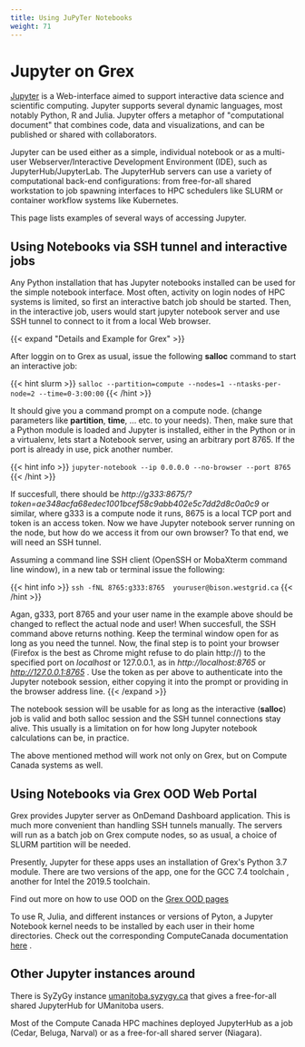 ```yaml
---
title: Using JuPyTer Notebooks
weight: 71
---
```


# Jupyter on Grex

[Jupyter](https://jupyter.org/) is a Web-interface aimed to support interactive data science and scientific computing. Jupyter supports several dynamic languages, most notably Python, R and Julia. Jupyter offers a metaphor of "computational document" that combines code, data and visualizations, and can be published or shared with collaborators.

Jupyter can be used either as a simple, individual notebook or as a multi-user Webserver/Interactive Development Environment (IDE), such as JupyterHub/JupyterLab. The JupyterHub servers can use a variety of computational back-end configurations: from free-for-all shared workstation to job spawning interfaces to HPC schedulers like SLURM or container workflow systems like Kubernetes.

This page lists examples of several ways of accessing Jupyter.

## Using Notebooks via SSH tunnel and interactive jobs

Any Python installation that has Jupyter notebooks installed can be used for the simple notebook interface. 
Most often, activity on login nodes of HPC systems is limited, so first an interactive batch job should be started.
Then, in the interactive job, users would start jupyter notebook server and use SSH tunnel to connect to it from a local Web browser.

{{< expand "Details and Example for Grex" >}}

After loggin on to Grex as usual, issue the following __salloc__ command to start an interactive job:

{{< hint slurm >}}
  ``salloc --partition=compute --nodes=1 --ntasks-per-node=2 --time=0-3:00:00``
{{< /hint >}}

It should give you a command prompt on a compute node. (change parameters like __partition__, __time__, ... etc. to your needs). Then, make sure that a Python module is loaded and Jupyter is installed, either in the Python or in a virtualenv, lets start a Notebook server, using an arbitrary port 8765. If the port is already in use, pick another number.

{{< hint info >}}
 ``jupyter-notebook --ip 0.0.0.0 --no-browser --port 8765``
{{< /hint >}}

If succesfull, there should be _http://g333:8675/?token=ae348acfa68edec1001bcef58c9abb402e5c7dd2d8c0a0c9_ or similar, where g333 is a compute node it runs, 8675 is a local TCP port and token is an access token. Now we have Jupyter notebook server running on the node, but how do we access it from our own browser? To that end, we will need an SSH tunnel.

Assuming a command line SSH client (OpenSSH or MobaXterm command line window), in a new tab or terminal issue the following:

{{< hint info >}}
  ``ssh -fNL 8765:g333:8765  youruser@bison.westgrid.ca``
{{< /hint >}}
  
Agan, g333, port 8765 and your user name in the example above should be changed to reflect the actual node and user!
When succesfull, the SSH command above returns nothing. Keep the terminal window open for as long as you need the tunnel.
Now, the final step is to point your browser (Firefox is the best as Chrome might refuse to do plain http://) to the
specified port on _localhost_ or 127.0.0.1, as in _http://localhost:8765_ or _http://127.0.0.1:8765_ . Use the token as per above to authenticate into the Jupyter notebook session, either copying it into the prompt or providing in the browser address line.
{{< /expand >}}

The notebook session will be usable for as long as the interactive (__salloc__) job is valid and both salloc session and the SSH tunnel connections stay alive. This usually is a limitation on for how long Jupyter notebook calculations can be, in practice.

The above mentioned method will work not only on Grex, but on Compute Canada systems as well.

## Using Notebooks via Grex OOD Web Portal

Grex provides Jupyter server as OnDemand Dashboard application. This is much more convenient than handling SSH tunnels manually. The servers will run as a batch job on Grex compute nodes, so as usual, a choice of SLURM partition will be needed. 

Presently, Jupyter for these apps uses an installation of Grex's Python 3.7 module. There are two versions of the app, one for the GCC 7.4 toolchain , another for Intel the 2019.5 toolchain. 

Find out more on how to use OOD on the [Grex OOD pages](../../ood)

To use R, Julia, and different instances or versions of Pyton, a Jupyter Notebook kernel needs to be installed by each user
in their home directories. Check out the corresponding ComputeCanada documentation [here](https://docs.computecanada.ca/wiki/JupyterNotebook#Adding_kernels) .

## Other Jupyter instances around

There is SyZyGy instance [umanitoba.syzygy.ca](https://umanitoba.syzygy.ca) that gives a free-for-all shared JupyterHub for UManitoba users.

Most of the Compute Canada HPC machines deployed JupyterHub as a job (Cedar, Beluga, Narval) or as a free-for-all shared server (Niagara).

